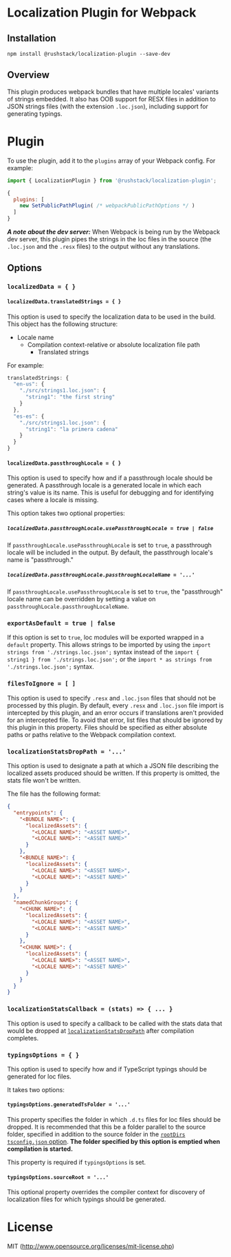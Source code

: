 # Localization Plugin for Webpack

## Installation

`npm install @rushstack/localization-plugin --save-dev`

## Overview

This plugin produces webpack bundles that have multiple locales' variants of strings embedded. It also
has OOB support for RESX files in addition to JSON strings files (with the extension `.loc.json`), including
support for generating typings.

# Plugin

To use the plugin, add it to the `plugins` array of your Webpack config. For example:

```JavaScript
import { LocalizationPlugin } from '@rushstack/localization-plugin';

{
  plugins: [
    new SetPublicPathPlugin( /* webpackPublicPathOptions */ )
  ]
}
```

***A note about the dev server:*** When Webpack is being run by the Webpack dev server, this plugin pipes
the strings in the loc files in the source (the `.loc.json` and the `.resx` files) to the output without
any translations.

## Options

### `localizedData = { }`

#### `localizedData.translatedStrings = { }`

This option is used to specify the localization data to be used in the build. This object has the following
structure:
 - Locale name
   - Compilation context-relative or absolute localization file path
     - Translated strings

For example:

```JavaScript
translatedStrings: {
  "en-us": {
    "./src/strings1.loc.json": {
      "string1": "the first string"
    }
  },
  "es-es": {
    "./src/strings1.loc.json": {
      "string1": "la primera cadena"
    }
  }
}
```

#### `localizedData.passthroughLocale = { }`

This option is used to specify how and if a passthrough locale should be generated. A passthrough locale
is a generated locale in which each string's value is its name. This is useful for debugging and for identifying
cases where a locale is missing.

This option takes two optional properties:

##### `localizedData.passthroughLocale.usePassthroughLocale = true | false`

If `passthroughLocale.usePassthroughLocale` is set to `true`, a passthrough locale will be included in the output.
By default, the passthrough locale's name is "passthrough."

##### `localizedData.passthroughLocale.passthroughLocaleName = '...'`

If `passthroughLocale.usePassthroughLocale` is set to `true`, the "passthrough" locale name can be overridden
by setting a value on `passthroughLocale.passthroughLocaleName`.

### `exportAsDefault = true | false`

If this option is set to `true`, loc modules will be exported wrapped in a `default` property. This
allows strings to be imported by using the `import strings from './strings.loc.json';` syntax instead of
the `import { string1 } from './strings.loc.json';` or the `import * as strings from './strings.loc.json';`
syntax.

### `filesToIgnore = [ ]`

This option is used to specify `.resx` and `.loc.json` files that should not be processed by this plugin.
By default, every `.resx` and `.loc.json` file import is intercepted by this plugin, and an error occurs
if translations aren't provided for an intercepted file. To avoid that error, list files that should be ignored
by this plugin in this property. Files should be specified as either absolute paths or paths relative
to the Webpack compilation context.

### `localizationStatsDropPath = '...'`

This option is used to designate a path at which a JSON file describing the localized assets produced should be
written. If this property is omitted, the stats file won't be written.

The file has the following format:

```JSON
{
  "entrypoints": {
    "<BUNDLE NAME>": {
      "localizedAssets": {
        "<LOCALE NAME>": "<ASSET NAME>",
        "<LOCALE NAME>": "<ASSET NAME>"
      }
    },
    "<BUNDLE NAME>": {
      "localizedAssets": {
        "<LOCALE NAME>": "<ASSET NAME>",
        "<LOCALE NAME>": "<ASSET NAME>"
      }
    }
  },
  "namedChunkGroups": {
    "<CHUNK NAME>": {
      "localizedAssets": {
        "<LOCALE NAME>": "<ASSET NAME>",
        "<LOCALE NAME>": "<ASSET NAME>"
      }
    },
    "<CHUNK NAME>": {
      "localizedAssets": {
        "<LOCALE NAME>": "<ASSET NAME>",
        "<LOCALE NAME>": "<ASSET NAME>"
      }
    }
  }
}

```

### `localizationStatsCallback = (stats) => { ... }`

This option is used to specify a callback to be called with the stats data that would be dropped at
[`localizationStatsDropPath`](#localizationStatsDropPath--) after compilation completes.

### `typingsOptions = { }`

This option is used to specify how and if TypeScript typings should be generated for loc files.

It takes two options:

#### `typingsOptions.generatedTsFolder = '...'`

This property specifies the folder in which `.d.ts` files for loc files should be dropped. It is recommended
that this be a folder parallel to the source folder, specified in addition to the source folder in the
[`rootDirs` `tsconfig.json` option](https://www.typescriptlang.org/docs/handbook/compiler-options.html).
**The folder specified by this option is emptied when compilation is started.**

This property is required if `typingsOptions` is set.

#### `typingsOptions.sourceRoot = '...'`

This optional property overrides the compiler context for discovery of localization files for which
typings should be generated.

# License

MIT (http://www.opensource.org/licenses/mit-license.php)